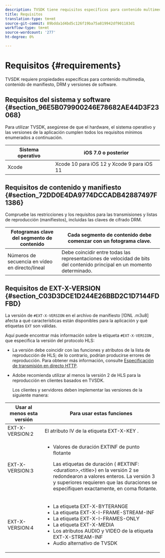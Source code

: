 ```yaml
---
description: TVSDK tiene requisitos específicos para contenido multimedia, contenido de manifiesto, DRM y versiones de software.
title: Requisitos
translation-type: tm+mt
source-git-commit: 89bdda1d4bd5c126f19ba75a819942df901183d1
workflow-type: tm+mt
source-wordcount: '277'
ht-degree: 0%

---
```



# Requisitos {#requirements}

TVSDK requiere propiedades específicas para contenido multimedia, contenido de manifiesto, DRM y versiones de software.

## Requisitos del sistema y software {#section_96E5B079900246E78682AE44D3F23068}

Para utilizar TVSDK, asegúrese de que el hardware, el sistema operativo y las versiones de la aplicación cumplen todos los requisitos mínimos enumerados a continuación.

| Sistema operativo | iOS 7.0 o posterior |
|---|---|
| Xcode | Xcode 10 para iOS 12 y Xcode 9 para iOS 11 |

## Requisitos de contenido y manifiesto {#section_72DD0E4DA9774DCCADB42887497F1386}

Compruebe las restricciones y los requisitos para las transmisiones y listas de reproducción (manifiestos), incluidas las claves de cifrado DRM.

| Fotogramas clave del segmento de contenido | Cada segmento de contenido debe comenzar con un fotograma clave. |
|---|---|
| Números de secuencia en vídeo en directo/lineal | Debe coincidir entre todas las representaciones de velocidad de bits del contenido principal en un momento determinado. |

## Requisitos de EXT-X-VERSION {#section_C03D3DCE1D244E26BBD2C1D7144FDFBD}

La versión de `#EXT-X-VERSION` en el archivo de manifiesto [!DNL .m3u8] afecta a qué características están disponibles para la aplicación y qué etiquetas `EXT` son válidas.

Aquí puede encontrar más información sobre la etiqueta `#EXT-X-VERSION` , que especifica la versión del protocolo HLS:

* La versión debe coincidir con las funciones y atributos de la lista de reproducción de HLS; de lo contrario, podrían producirse errores de reproducción. Para obtener más información, consulte [Especificación de transmisión en directo HTTP](https://datatracker.ietf.org/doc/draft-pantos-http-live-streaming/?include_text=1).
* Adobe recomienda utilizar al menos la versión 2 de HLS para la reproducción en clientes basados en TVSDK.

   Los clientes y servidores deben implementar las versiones de la siguiente manera:

<table frame="all" colsep="1" rowsep="1" id="table_62EB98EDD9DE49EC84CB1C7D59BC40E6"> 
 <thead> 
  <tr rowsep="1"> 
   <th colname="1" class="entry"> Usar al menos esta versión </th> 
   <th colname="2" class="entry"> Para usar estas funciones </th> 
  </tr> 
 </thead>
 <tbody> 
  <tr rowsep="1"> 
   <td colname="1"> <span class="codeph"> EXT-X-VERSION:2  </span> </td> 
   <td colname="2"> El atributo IV de la etiqueta <span class="codeph"> EXT-X-KEY </span>. </td> 
  </tr> 
  <tr rowsep="1"> 
   <td colname="1"> <span class="codeph"> EXT-X-VERSION:3  </span> </td> 
   <td colname="2"> 
    <ul id="ul_C9500D3F934848639C204BF248F139FF"> 
     <li id="li_535A7E3FABCB46FE872A7EA5DE2A1784">Valores de duración <span class="codeph"> EXTINF </span> de punto flotante <p>Las etiquetas de duración ( <span class="codeph"> #EXTINF: </span>&lt;duration&gt;,&lt;title&gt;) en la versión 2 se redondearon a valores enteros. La versión 3 y superiores requieren que las duraciones se especifiquen exactamente, en coma flotante. </p> </li> 
    </ul> </td> 
  </tr> 
  <tr rowsep="0"> 
   <td colname="1"> <span class="codeph"> EXT-X-VERSION:4  </span> </td> 
   <td colname="2"> 
    <ul id="ul_3355A6CBBE2141DDB92660BB4B604D70"> 
     <li id="li_5E73D41AF6DC4CEE88D6C029FFCFC350">La etiqueta <span class="codeph"> EXT-X-BYTERANGE </span> </li> 
     <li id="li_BF5141F516F749E5890860D487EB5287">La etiqueta <span class="codeph"> EXT-X-I-FRAME-STREAM-INF </span> </li> 
     <li id="li_E0D399A13812499B94107CDE62998EE9">La etiqueta <span class="codeph"> EXT-X-I-FRAMES-ONLY </span> </li> 
     <li id="li_A7783AFF99854EFBBAECD2967E4CBF2B">La etiqueta <span class="codeph"> EXT-X-MEDIA </span> </li> 
     <li id="li_15AE652F33C1454AA90DDC65E7D6C2FD">Los atributos <span class="codeph"> AUDIO </span> y <span class="codeph"> VIDEO </span> de la etiqueta <span class="codeph"> EXT-X-STREAM-INF </span> </li> 
     <li id="li_DB2A7847D5884F6E91FD9E78101FBCA5">Audio alternativo de TVSDK </li> 
    </ul> </td> 
  </tr> 
 </tbody> 
</table>